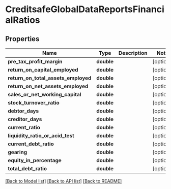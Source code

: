 # CreditsafeGlobalDataReportsFinancialRatios

## Properties
Name | Type | Description | Notes
------------ | ------------- | ------------- | -------------
**pre_tax_profit_margin** | **double** |  | [optional] 
**return_on_capital_employed** | **double** |  | [optional] 
**return_on_total_assets_employed** | **double** |  | [optional] 
**return_on_net_assets_employed** | **double** |  | [optional] 
**sales_or_net_working_capital** | **double** |  | [optional] 
**stock_turnover_ratio** | **double** |  | [optional] 
**debtor_days** | **double** |  | [optional] 
**creditor_days** | **double** |  | [optional] 
**current_ratio** | **double** |  | [optional] 
**liquidity_ratio_or_acid_test** | **double** |  | [optional] 
**current_debt_ratio** | **double** |  | [optional] 
**gearing** | **double** |  | [optional] 
**equity_in_percentage** | **double** |  | [optional] 
**total_debt_ratio** | **double** |  | [optional] 

[[Back to Model list]](../../README.md#documentation-for-models) [[Back to API list]](../../README.md#documentation-for-api-endpoints) [[Back to README]](../../README.md)

